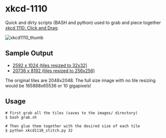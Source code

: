 xkcd-1110
=========

Quick and dirty scripts (BASH and python) used to grab and piece together [xkcd 1110: Click and Drag][xkcd].

![xkcd1110_thumb](../master/sample_output/xkcd_1110_combined_32.png?raw=true)


Sample Output
----
* [2592 x 1024 (tiles resized to 32x32)][s32]
* [20736 x 8192 (tiles resized to 256x256)][s256]

The original tiles are 2048x2048. The full size image with no tile resizing would be 165888x65536 or 10 gigapixels!

Usage
-----

    # First grab all the tiles (saves to the images/ directory)
    $ bash grab.sh

    # Then glue them together with the desired size of each tile
    $ python xkcd1110_stitch.py 32


[xkcd]: http://xkcd.com/1110/
[s32]: ../master/sample_output/xkcd_1110_combined_32.png
[s256]: ../master/sample_output/xkcd_1110_combined_256.png

